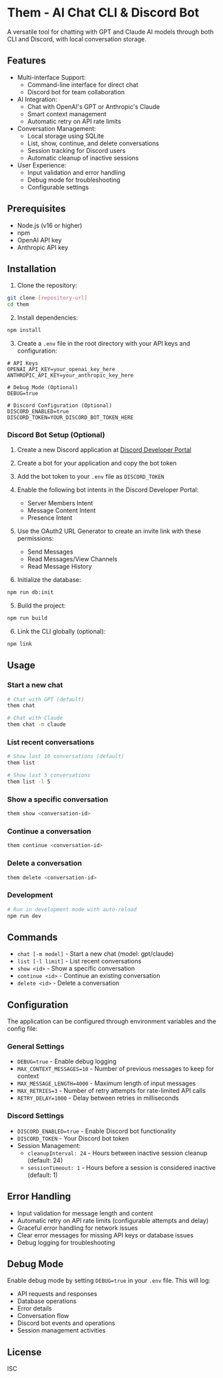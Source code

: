 # Them - AI Chat CLI & Discord Bot

A versatile tool for chatting with GPT and Claude AI models through both CLI and Discord, with local conversation storage.

## Features

- Multi-interface Support:
  - Command-line interface for direct chat
  - Discord bot for team collaboration
- AI Integration:
  - Chat with OpenAI's GPT or Anthropic's Claude
  - Smart context management
  - Automatic retry on API rate limits
- Conversation Management:
  - Local storage using SQLite
  - List, show, continue, and delete conversations
  - Session tracking for Discord users
  - Automatic cleanup of inactive sessions
- User Experience:
  - Input validation and error handling
  - Debug mode for troubleshooting
  - Configurable settings

## Prerequisites

- Node.js (v16 or higher)
- npm
- OpenAI API key
- Anthropic API key

## Installation

1. Clone the repository:
```bash
git clone [repository-url]
cd them
```

2. Install dependencies:
```bash
npm install
```

3. Create a `.env` file in the root directory with your API keys and configuration:
```env
# API Keys
OPENAI_API_KEY=your_openai_key_here
ANTHROPIC_API_KEY=your_anthropic_key_here

# Debug Mode (Optional)
DEBUG=true

# Discord Configuration (Optional)
DISCORD_ENABLED=true
DISCORD_TOKEN=YOUR_DISCORD_BOT_TOKEN_HERE
```

### Discord Bot Setup (Optional)

1. Create a new Discord application at [Discord Developer Portal](https://discord.com/developers/applications)
2. Create a bot for your application and copy the bot token
3. Add the bot token to your `.env` file as `DISCORD_TOKEN`
4. Enable the following bot intents in the Discord Developer Portal:
   - Server Members Intent
   - Message Content Intent
   - Presence Intent
5. Use the OAuth2 URL Generator to create an invite link with these permissions:
   - Send Messages
   - Read Messages/View Channels
   - Read Message History

4. Initialize the database:
```bash
npm run db:init
```

5. Build the project:
```bash
npm run build
```

6. Link the CLI globally (optional):
```bash
npm link
```

## Usage

### Start a new chat
```bash
# Chat with GPT (default)
them chat

# Chat with Claude
them chat -m claude
```

### List recent conversations
```bash
# Show last 10 conversations (default)
them list

# Show last 5 conversations
them list -l 5
```

### Show a specific conversation
```bash
them show <conversation-id>
```

### Continue a conversation
```bash
them continue <conversation-id>
```

### Delete a conversation
```bash
them delete <conversation-id>
```

### Development
```bash
# Run in development mode with auto-reload
npm run dev
```

## Commands

- `chat [-m model]` - Start a new chat (model: gpt/claude)
- `list [-l limit]` - List recent conversations
- `show <id>` - Show a specific conversation
- `continue <id>` - Continue an existing conversation
- `delete <id>` - Delete a conversation

## Configuration

The application can be configured through environment variables and the config file:

### General Settings
- `DEBUG=true` - Enable debug logging
- `MAX_CONTEXT_MESSAGES=10` - Number of previous messages to keep for context
- `MAX_MESSAGE_LENGTH=4000` - Maximum length of input messages
- `MAX_RETRIES=3` - Number of retry attempts for rate-limited API calls
- `RETRY_DELAY=1000` - Delay between retries in milliseconds

### Discord Settings
- `DISCORD_ENABLED=true` - Enable Discord bot functionality
- `DISCORD_TOKEN` - Your Discord bot token
- Session Management:
  - `cleanupInterval: 24` - Hours between inactive session cleanup (default: 24)
  - `sessionTimeout: 1` - Hours before a session is considered inactive (default: 1)

## Error Handling

- Input validation for message length and content
- Automatic retry on API rate limits (configurable attempts and delay)
- Graceful error handling for network issues
- Clear error messages for missing API keys or database issues
- Debug logging for troubleshooting

## Debug Mode

Enable debug mode by setting `DEBUG=true` in your `.env` file. This will log:
- API requests and responses
- Database operations
- Error details
- Conversation flow
- Discord bot events and operations
- Session management activities

## License

ISC
